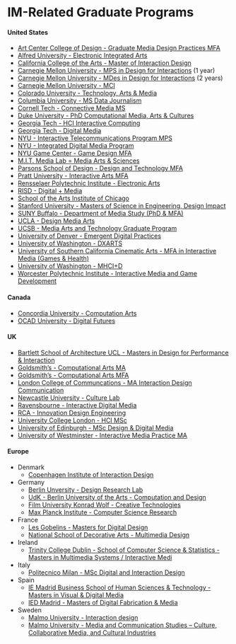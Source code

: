 # IM-Related Graduate Programs

#### United States
* [Art Center College of Design - Graduate Media Design Practices MFA](http://mediadesignpractices.net/)  
* [Alfred University - Electronic Integrated Arts](http://art.alfred.edu/graduate/mfa-eia/)
* [California College of the Arts - Master of Interaction Design](https://www.cca.edu/academics/graduate/interaction-design)  
* [Carnegie Mellon University - MPS in Design for Interactions](http://design.cmu.edu/content/master-professional-studies) (1 year)
* [Carnegie Mellon University - MDes in Design for Interactions](http://design.cmu.edu/content/master-design) (2 years) 
* [Carnegie Mellon University - MCI](https://www.hcii.cmu.edu/academics/mhci)
* [Colorado University - Technology, Arts & Media](http://tam.colorado.edu/)
* [Columbia University - MS Data Journalism](https://journalism.columbia.edu/ms-data-journalism)
* [Cornell Tech - Connective Media MS](https://tech.cornell.edu/programs/masters-programs/technion-cornell-master-degree-in-connective-media)
* [Duke University - PhD Computational Media, Arts & Cultures](https://gradschool.duke.edu/academics/programs-degrees/computational-media-arts-cultures)
* [Georgia Tech - HCI Interactive Computing](http://mshci.gatech.edu/program/about)
* [Georgia Tech - Digital Media](http://catalog.gatech.edu/programs/digital-media-phd/)
* [NYU - Interactive Telecommunications Program MPS](https://tisch.nyu.edu/itp)
* [NYU - Integrated Digital Media Program](http://engineering.nyu.edu/academics/programs/integrated-digital-media-ms)  
* [NYU Game Center - Game Design MFA](http://gamecenter.nyu.edu/academics/game-design-mfa/)
* [M.I.T. Media Lab = Media Arts & Sciences](https://www.media.mit.edu/graduate-program/about-media-arts-sciences/)
* [Parsons School of Design - Design and Technology MFA](http://www.newschool.edu/parsons/mfa-design-technology/)
* [Pratt University - Interactive Arts MFA](https://www.pratt.edu/academics/school-of-art/graduate-school-of-art/digital-arts-grad/dda-grad-degrees/interactive-arts/)
* [Rensselaer Polytechnic Institute - Electronic Arts](http://www.arts.rpi.edu/)
* [RISD - Digital + Media](http://www.risd.edu/academics/digital-media/)
* [School of the Arts Institute of Chicago](http://www.saic.edu/academics/divisions/graduate/)
* [Stanford University - Masters of Science in Engineering, Design Impact](http://designimpact.stanford.edu/)
* [SUNY Buffalo - Department of Media Study (PhD & MFA)](https://mediastudy.buffalo.edu/)
* [UCLA - Design Media Arts](http://dma.ucla.edu/grad/program/) 
* [UCSB - Media Arts and Technology Graduate Program](https://www.mat.ucsb.edu/)
* [University of Denver - Emergent Digital Practices](http://www.du.edu/ahss/edp/index.html)
* [University of Washington - DXARTS](https://dxarts.washington.edu/)
* [University of Southern California Cinematic Arts - MFA in Interactive Media (Games & Health)](https://cinema.usc.edu/interactive/index.cfm)
* [University of Washington - MHCI+D](https://mhcid.washington.edu/)
* [Worcester Polytechnic Institute - Interactive Media and Game Development](https://www.wpi.edu/academics/departments/interactive-media-game-development)

#### Canada
* [Concordia University - Computation Arts](https://www.concordia.ca/finearts/design/programs/graduate/design.html)
* [OCAD University -  Digital Futures](http://www.ocadu.ca/academics/graduate-studies.htm)

#### UK
* [Bartlett School of Architecture UCL - Masters in Design for Performance & Interaction](http://www.interactivearchitecture.org/dfpi)
* [Goldsmith’s - Computational Arts MA](http://www.gold.ac.uk/pg/ma-computational-arts/)  
* [Goldsmith’s - Computational Arts MFA](http://www.gold.ac.uk/pg/mfa-computational-arts/) 
* [London College of Communcations - MA Interaction Design Communication](http://www.arts.ac.uk/lcc/courses/postgraduate/ma-interaction-design-communication/)
* [Newcastle University - Culture Lab](http://www.ncl.ac.uk/culturelab/)
* [Ravensbourne - Interactive Digital Media](https://www.ravensbourne.ac.uk/study-here/postgraduate/mamsc-interactive-digital-media/)
* [RCA - Innovation Design Engineering](https://www.rca.ac.uk/schools/school-of-design/innovation-design-engineering/)
* [University College London - HCI MSc](https://www.ucl.ac.uk/prospective-students/graduate/taught/degrees/human-computer-interaction-msc)
* [University of Edinburgh - MSc Design & Digital Media](https://www.ed.ac.uk/studying/postgraduate/degrees/index.php?r=site/view&edition=2019&id=37)
* [University of Westminster - Interactive Media Practice MA](https://www.westminster.ac.uk/art-and-design-digital-media-and-games-computing-courses/2019-20/september/full-time/interactive-media-practice-ma)

#### Europe
* Denmark
  * [Copenhagen Institute of Interaction Design](http://ciid.dk/)  
* Germany
  * [Berlin Unversity - Design Research Lab](http://www.design-research-lab.org/)
  * [UdK - Berlin University of the Arts - Computation and Design](https://www.udk-berlin.de/en/courses/design-and-computation/)
  * [Film University Konrad Wolf - Creative Technologies](ctech.filmuniversitaet.de)
  * [Max Planck Institute - Computer Science Research](http://www.cis.mpg.de/)
* France
  * [Les Gobelins - Masters for Digital Design](http://www.gobelins-school.com/)
  * [National School of Decorative Arts - Multimedia Design](http://www.ensad.fr/en/departments/graphic-design/instruction)
* Ireland
  * [Trinity College Dublin - School of Computer Science & Statistics - Masters in Multimedia Systems / Interactive Medi](https://www.scss.tcd.ie/postgraduate/mscidm/)
* Italy
  * [Politecnico Milan - MSc Digital and Interaction Design](http://www.polinternational.polimi.it/educational-offer/laurea-magistrale-equivalent-to-master-of-science-programmes/digital-and-interaction-design/)
* Spain
  * [IE Madrid Business School of Human Sciences & Technology - Masters in Visual & Digital Media](https://www.ie.edu/school-human-sciences-technology/masters/master-visual-digital-media/)
  * [IED Madrid - Masters of Digital Fabrication & Media](https://master.iedmadrid.com/en/courses/master/master-of-digital-fabrication-and-media-dme3006e/)
* Sweden
  * [Malmo University - Interaction design](http://edu.mah.se/en/Program/TAIND)
  * [Malmo University - Media and Communication Studies – Culture, Collaborative Media, and Cultural Industries](http://edu.mah.se/en/Program/HAMKV)
